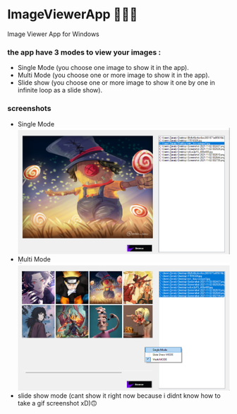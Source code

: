 # ImageViewerApp 👨‍💻🐞
 Image Viewer App for Windows
 
### the app have 3 modes to view your images :
- Single Mode (you choose one image to show it in the app).
- Multi Mode (you choose one or more image to show it in the app).
- Slide show (you choose one or more image to show it one by one in infinite loop as a slide show).


### screenshots
- Single Mode
![screenshot1](screenshots/Screenshot1.png)
- Multi Mode
![screenshot1](screenshots/Screenshot2.png)
- slide show mode (cant show it right now because i didnt know how to take a gif screenshot xD)🙃

